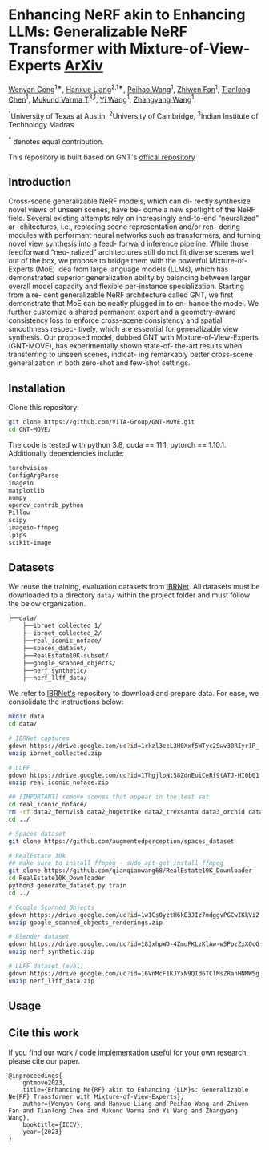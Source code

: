 # Enhancing NeRF akin to Enhancing LLMs: Generalizable NeRF Transformer with Mixture-of-View-Experts [ArXiv](https://arxiv.org/abs/2308.11793)
[Wenyan Cong]()<sup>1∗</sup>,
[Hanxue Liang]()<sup>2,1∗</sup>,
[Peihao Wang](https://peihaowang.github.io/)<sup>1</sup>,
[Zhiwen Fan]()<sup>1</sup>,
[Tianlong Chen](https://tianlong-chen.github.io/)<sup>1</sup>,
[Mukund Varma T](https://mukundvarmat.github.io/)<sup>3,1</sup>,
[Yi Wang]()<sup>1</sup>,
[Zhangyang Wang](https://vita-group.github.io/)<sup>1</sup>

<sup>1</sup>University of Texas at Austin, <sup>2</sup>University of Cambridge, <sup>3</sup>Indian Institute of Technology Madras

<sup>*</sup> denotes equal contribution.

This repository is built based on GNT's [offical repository](https://github.com/VITA-Group/GNT)


## Introduction

Cross-scene generalizable NeRF models, which can di- rectly synthesize novel views of unseen scenes, have be- come a new spotlight of the NeRF field. Several existing attempts rely on increasingly end-to-end “neuralized” ar- chitectures, i.e., replacing scene representation and/or ren- dering modules with performant neural networks such as transformers, and turning novel view synthesis into a feed- forward inference pipeline. While those feedforward “neu- ralized” architectures still do not fit diverse scenes well out of the box, we propose to bridge them with the powerful Mixture-of-Experts (MoE) idea from large language models (LLMs), which has demonstrated superior generalization ability by balancing between larger overall model capacity and flexible per-instance specialization. Starting from a re- cent generalizable NeRF architecture called GNT, we first demonstrate that MoE can be neatly plugged in to en- hance the model. We further customize a shared permanent expert and a geometry-aware consistency loss to enforce cross-scene consistency and spatial smoothness respec- tively, which are essential for generalizable view synthesis. Our proposed model, dubbed GNT with Mixture-of-View-Experts (GNT-MOVE), has experimentally shown state-of- the-art results when transferring to unseen scenes, indicat- ing remarkably better cross-scene generalization in both zero-shot and few-shot settings.

## Installation

Clone this repository:

```bash
git clone https://github.com/VITA-Group/GNT-MOVE.git
cd GNT-MOVE/
```

The code is tested with python 3.8, cuda == 11.1, pytorch == 1.10.1. Additionally dependencies include: 

```bash
torchvision
ConfigArgParse
imageio
matplotlib
numpy
opencv_contrib_python
Pillow
scipy
imageio-ffmpeg
lpips
scikit-image
```

## Datasets

We reuse the training, evaluation datasets from [IBRNet](https://github.com/googleinterns/IBRNet). All datasets must be downloaded to a directory `data/` within the project folder and must follow the below organization. 
```bash
├──data/
    ├──ibrnet_collected_1/
    ├──ibrnet_collected_2/
    ├──real_iconic_noface/
    ├──spaces_dataset/
    ├──RealEstate10K-subset/
    ├──google_scanned_objects/
    ├──nerf_synthetic/
    ├──nerf_llff_data/
```
We refer to [IBRNet's](https://github.com/googleinterns/IBRNet) repository to download and prepare data. For ease, we consolidate the instructions below:
```bash
mkdir data
cd data/

# IBRNet captures
gdown https://drive.google.com/uc?id=1rkzl3ecL3H0Xxf5WTyc2Swv30RIyr1R_
unzip ibrnet_collected.zip

# LLFF
gdown https://drive.google.com/uc?id=1ThgjloNt58ZdnEuiCeRf9tATJ-HI0b01
unzip real_iconic_noface.zip

## [IMPORTANT] remove scenes that appear in the test set
cd real_iconic_noface/
rm -rf data2_fernvlsb data2_hugetrike data2_trexsanta data3_orchid data5_leafscene data5_lotr data5_redflower
cd ../

# Spaces dataset
git clone https://github.com/augmentedperception/spaces_dataset

# RealEstate 10k
## make sure to install ffmpeg - sudo apt-get install ffmpeg
git clone https://github.com/qianqianwang68/RealEstate10K_Downloader
cd RealEstate10K_Downloader
python3 generate_dataset.py train
cd ../

# Google Scanned Objects
gdown https://drive.google.com/uc?id=1w1Cs0yztH6kE3JIz7mdggvPGCwIKkVi2
unzip google_scanned_objects_renderings.zip

# Blender dataset
gdown https://drive.google.com/uc?id=18JxhpWD-4ZmuFKLzKlAw-w5PpzZxXOcG
unzip nerf_synthetic.zip

# LLFF dataset (eval)
gdown https://drive.google.com/uc?id=16VnMcF1KJYxN9QId6TClMsZRahHNMW5g
unzip nerf_llff_data.zip
```

## Usage
<!-- 
### Training

```bash
# single scene
# python3 train.py --config <config> --train_scenes <scene> --eval_scenes <scene> --optional[other kwargs]. Example:
python3 train.py --config configs/gnt_blender.txt --train_scenes drums --eval_scenes drums
python3 train.py --config configs/gnt_llff.txt --train_scenes orchids --eval_scenes orchids

# cross scene
# python3 train.py --config <config> --optional[other kwargs]. Example:
python3 train.py --config configs/gnt_full.txt 
```

To decode coarse-fine outputs set `--N_importance > 0`, and with a separate fine network use `--single_net = False`

### Pre-trained Models

<table>
  <tr>
    <th>Dataset</th>
    <th>Scene</th>
    <th colspan=2>Download</th>
  </tr>
  <tr>
    <th rowspan=8>LLFF</th>
    <td>fern</td>
    <td><a href="https://drive.google.com/file/d/18wWmOh4v0yFP9Q3nyqpN82N-szYFJrf8/view?usp=sharing">ckpt</a></td>
    <td><a href="https://drive.google.com/drive/folders/12AcHS17HwVfFYMVX_t6dQU5c5jXOxtWg?usp=share_link">renders</a></td>
  </tr>
  <tr>
    <td>flower</td>
    <td><a href="https://drive.google.com/file/d/1JPNHvCsQljUDPFZwrZ0KoxJWGgb1ik-H/view?usp=share_link">ckpt</a></td>
    <td><a href="https://drive.google.com/drive/folders/1xbVFzEEcJtaFJaewdXvaScUpSDhKpom9?usp=share_link">renders</a></td>
  </tr>
  <tr>
    <td>fortress</td>
    <td><a href="https://drive.google.com/file/d/1rDS3Ci0L4mhb2ju-2iqeLwC8fokzuM9I/view?usp=share_link">ckpt</a></td>
    <td><a href="https://drive.google.com/drive/folders/1AIkIZw1drGjYyZaK8048FWGjDXhnNaKA?usp=share_link">renders</a></td>
  </tr>
  <tr>
    <td>horns</td>
    <td><a href="https://drive.google.com/file/d/13hszXGhJ4Z9k3-NIJ9TlwSpw9c1zuzuW/view?usp=share_link">ckpt</a></td>
    <td><a href="https://drive.google.com/drive/folders/1_CeRcd5VLFa1_NWIGu1qp2EN2GEmD3df?usp=share_link">renders</a></td>
  </tr>
  <tr>
    <td>leaves</td>
    <td><a href="https://drive.google.com/file/d/1wi4WA39lU0pdhkbyXlFePX9Vz8nSsDpe/view?usp=share_link">ckpt</a></td>
    <td><a href="https://drive.google.com/drive/folders/1UXMW9_8eellesWkhP_VcIcC6VQy1QCnB?usp=share_link">renders</a></td>
  </tr>
  <tr>
    <td>orchids</td>
    <td><a href="https://drive.google.com/file/d/1RM0eZuF3Jn6Jpfd_LvixVcUaLNtpyKbX/view?usp=share_link">ckpt</a></td>
    <td><a href="https://drive.google.com/drive/folders/1Wuxp1_mM8TQh5j8W1GHzGVmFZVbl0gul?usp=share_link">renders</a></td>
  </tr>
  <tr>
    <td>room</td>
    <td><a href="https://drive.google.com/file/d/1DWtcPxMv7UceRkUrnRTKZ_-0RcxSnn12/view?usp=share_link">ckpt</a></td>
    <td><a href="https://drive.google.com/drive/folders/1tlNBWH304jyBjbE8NCw1ysvtU53mglLg?usp=share_link">renders</a></td>
  </tr>
  <tr>
    <td>trex</td>
    <td><a href="https://drive.google.com/file/d/1j2JQ7MkuWQe8vAaatFfRzFROLTZf9dba/view?usp=share_link">ckpt</a></td>
    <td><a href="https://drive.google.com/drive/folders/1pW0Di9nE8q5KqffL7fVze2Wu_Jts8mAW?usp=share_link">renders</a></td>
  </tr>
  <tr>
    <th rowspan=8>Synthetic</th>
    <td>chair</td>
    <td><a href="https://drive.google.com/file/d/1kSwVw03Df2JJbl-tkDgt03RcnZ8aXKPP/view?usp=share_link">ckpt</a></td>
    <td><a href="https://drive.google.com/drive/folders/1pKeJmH4jMrnjbN3uELVlddfxSzoQDuCz?usp=share_link">renders</a></td>
  </tr>
  <tr>
    <td>drums</td>
    <td><a href="https://drive.google.com/file/d/1YgUopHb5LXwmXlB7CDC7DF0bwjprH15W/view?usp=share_link">ckpt</a></td>
    <td><a href="https://drive.google.com/drive/folders/10BAz_FmOFEEySKn__LqVcFVudNCRUie-?usp=share_link">renders</a></td>
  </tr>
  <tr>
    <td>ficus</td>
    <td><a href="https://drive.google.com/file/d/1vizXtpTWmmPcZhWOzMXYXwM-7ReQbfuX/view?usp=share_link">ckpt</a></td>
    <td><a href="https://drive.google.com/drive/folders/1uDr7ocb-9RlpK9L6vgxbC5d4g53H7WY1?usp=share_link">renders</a></td>
  </tr>
  <tr>
    <td>hotdog</td>
    <td><a href="https://drive.google.com/file/d/1kjAi7Ff9lAnBZyWfmvH4APg-Kg508SaZ/view?usp=share_link">ckpt</a></td>
    <td><a href="https://drive.google.com/drive/folders/1NHVZFSBIoVkNsrR7teSt7OVVJJVF9oaO?usp=share_link">renders</a></td>
  </tr>
  <tr>
    <td>lego</td>
    <td><a href="https://drive.google.com/file/d/1IbhbBr5XfxQz0jSQM3nLX_htTbvc59kj/view?usp=share_link">ckpt</a></td>
    <td><a href="https://drive.google.com/drive/folders/1BHzWiCNmGwa2FmgFAqql1SC7jkHM1clK?usp=share_link">renders</a></td>
  </tr>
  <tr>
    <td>materials</td>
    <td><a href="https://drive.google.com/file/d/13H6SzaHCj6NbB0BgNkE8kVRjFOZys4dx/view?usp=share_link">ckpt</a></td>
    <td><a href="https://drive.google.com/drive/folders/1rxCI5F-36gBUv6wO3REcGZs396YVm_7d?usp=share_link">renders</a></td>
  </tr>
  <tr>
    <td>mic</td>
    <td><a href="https://drive.google.com/file/d/1fxHOPPKD1SaSy8aDC3iIDS41Rbkui1r9/view?usp=share_link">ckpt</a></td>
    <td><a href="https://drive.google.com/drive/folders/1m64tU7Kl37Y6ToDFrJ65_OcMKbgpVpBq?usp=share_link">renders</a></td>
  </tr>
  <tr>
    <td>ship</td>
    <td><a href="https://drive.google.com/file/d/16nLEu0pINfPJ46MbDkxgOEqnWo8hqAAF/view?usp=share_link">ckpt</a></td>
    <td><a href="https://drive.google.com/drive/folders/1SQCCDxUdzlBJuagvRMkW0uowshNqY9xV?usp=share_link">renders</a></td>
  </tr>
  <tr>
    <td>generalization</td>
    <td>N.A.</td>
    <td><a href="https://drive.google.com/file/d/1AMN0diPeHvf2fw53IO5EE2Qp4os5SkoX/view?usp=share_link">ckpt</a></td>
    <td><a href="https://drive.google.com/drive/folders/1XW-uCao0WRyf5I94pdhW2H2wIcwZPrAu?usp=share_link">renders</a></td>
  </tr>
</table>

To reuse pretrained models, download the required checkpoints and place in appropriate directory with name - `gnt_<scene-name>` (single scene) or `gnt_<full>` (generalization). Then proceed to evaluation / rendering. To facilitate future research, we also provide half resolution renderings of our method on several benchmark scenes. Incase there are issues with any of the above checkpoints, please feel free to open an issue. 

### Evaluation

```bash
# single scene
# python3 eval.py --config <config> --eval_scenes <scene> --expname <out-dir> --run_val --optional[other kwargs]. Example:
python3 eval.py --config configs/gnt_llff.txt --eval_scenes orchids --expname gnt_orchids --chunk_size 500 --run_val --N_samples 192
python3 eval.py --config configs/gnt_blender.txt --eval_scenes drums --expname gnt_drums --chunk_size 500 --run_val --N_samples 192

# cross scene
# python3 eval.py --config <config> --expname <out-dir> --run_val --optional[other kwargs]. Example:
python3 eval.py --config configs/gnt_full.txt --expname gnt_full --chunk_size 500 --run_val --N_samples 192
```

### Rendering

To render videos of smooth camera paths for the real forward-facing scenes.

```bash
# python3 render.py --config <config> --eval_dataset llff_render --eval_scenes <scene> --expname <out-dir> --optional[other kwargs]. Example:
python3 render.py --config configs/gnt_llff.txt --eval_dataset llff_render --eval_scenes orchids --expname gnt_orchids --chunk_size 500 --N_samples 192
```

The code has been recently tidied up for release and could perhaps contain tiny bugs. Please feel free to open an issue. -->


## Cite this work

If you find our work / code implementation useful for your own research, please cite our paper.

```
@inproceedings{
    gntmove2023,
    title={Enhancing Ne{RF} akin to Enhancing {LLM}s: Generalizable Ne{RF} Transformer with Mixture-of-View-Experts},
    author={Wenyan Cong and Hanxue Liang and Peihao Wang and Zhiwen Fan and Tianlong Chen and Mukund Varma and Yi Wang and Zhangyang Wang},
    booktitle={ICCV},
    year={2023}
}
```
